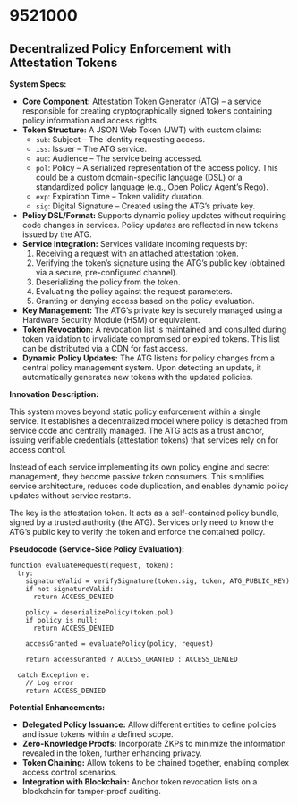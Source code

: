 # 9521000

## Decentralized Policy Enforcement with Attestation Tokens

**System Specs:**

*   **Core Component:** Attestation Token Generator (ATG) – a service responsible for creating cryptographically signed tokens containing policy information and access rights.
*   **Token Structure:** A JSON Web Token (JWT) with custom claims:
    *   `sub`:  Subject – The identity requesting access.
    *   `iss`: Issuer – The ATG service.
    *   `aud`: Audience – The service being accessed.
    *   `pol`: Policy – A serialized representation of the access policy.  This could be a custom domain-specific language (DSL) or a standardized policy language (e.g., Open Policy Agent’s Rego).
    *   `exp`: Expiration Time – Token validity duration.
    *   `sig`: Digital Signature – Created using the ATG’s private key.
*   **Policy DSL/Format:**  Supports dynamic policy updates without requiring code changes in services. Policy updates are reflected in new tokens issued by the ATG.
*   **Service Integration:** Services validate incoming requests by:
    1.  Receiving a request with an attached attestation token.
    2.  Verifying the token’s signature using the ATG’s public key (obtained via a secure, pre-configured channel).
    3.  Deserializing the policy from the token.
    4.  Evaluating the policy against the request parameters.
    5.  Granting or denying access based on the policy evaluation.
*   **Key Management:** The ATG’s private key is securely managed using a Hardware Security Module (HSM) or equivalent.
*   **Token Revocation:** A revocation list is maintained and consulted during token validation to invalidate compromised or expired tokens.  This list can be distributed via a CDN for fast access.
*    **Dynamic Policy Updates:** The ATG listens for policy changes from a central policy management system. Upon detecting an update, it automatically generates new tokens with the updated policies.

**Innovation Description:**

This system moves beyond static policy enforcement within a single service.  It establishes a decentralized model where policy is detached from service code and centrally managed. The ATG acts as a trust anchor, issuing verifiable credentials (attestation tokens) that services rely on for access control.  

Instead of each service implementing its own policy engine and secret management, they become passive token consumers. This simplifies service architecture, reduces code duplication, and enables dynamic policy updates without service restarts.  

The key is the attestation token.  It acts as a self-contained policy bundle, signed by a trusted authority (the ATG). Services only need to know the ATG’s public key to verify the token and enforce the contained policy.  

**Pseudocode (Service-Side Policy Evaluation):**

```
function evaluateRequest(request, token):
  try:
    signatureValid = verifySignature(token.sig, token, ATG_PUBLIC_KEY)
    if not signatureValid:
      return ACCESS_DENIED

    policy = deserializePolicy(token.pol)
    if policy is null:
      return ACCESS_DENIED

    accessGranted = evaluatePolicy(policy, request)

    return accessGranted ? ACCESS_GRANTED : ACCESS_DENIED

  catch Exception e:
    // Log error
    return ACCESS_DENIED
```

**Potential Enhancements:**

*   **Delegated Policy Issuance:**  Allow different entities to define policies and issue tokens within a defined scope.
*   **Zero-Knowledge Proofs:** Incorporate ZKPs to minimize the information revealed in the token, further enhancing privacy.
*   **Token Chaining:** Allow tokens to be chained together, enabling complex access control scenarios.
*   **Integration with Blockchain:**  Anchor token revocation lists on a blockchain for tamper-proof auditing.